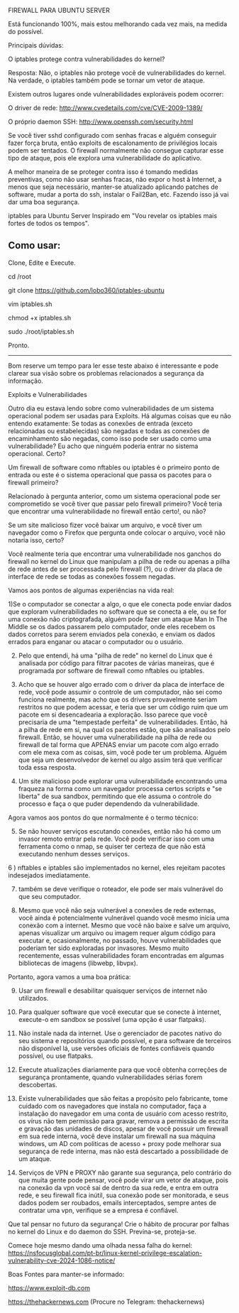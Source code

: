 FIREWALL PARA UBUNTU SERVER

Está funcionando 100%, mais estou melhorando cada vez mais, na medida do possível.

Principais dúvidas:

O iptables protege contra vulnerabilidades do kernel?

Resposta: Não, o iptables não protege você de vulnerabilidades do kernel. Na verdade, o iptables também pode se tornar um vetor de ataque.

Existem outros lugares onde vulnerabilidades exploráveis ​​podem ocorrer:

O driver de rede: http://www.cvedetails.com/cve/CVE-2009-1389/

O próprio daemon SSH: http://www.openssh.com/security.html

Se você tiver sshd configurado com senhas fracas e alguém conseguir fazer força bruta, então exploits de escalonamento de privilégios locais podem ser tentados. O firewall normalmente não consegue capturar esse tipo de ataque, pois ele explora uma vulnerabilidade do aplicativo.

A melhor maneira de se proteger contra isso é tomando medidas preventivas, como não usar senhas fracas, não expor o host à Internet, a menos que seja necessário, manter-se atualizado aplicando patches de software, mudar a porta do ssh, instalar o Fail2Ban, etc. Fazendo isso já vai dar uma boa segurança.

iptables para Ubuntu Server Inspirado em "Vou revelar os iptables mais fortes de todos os tempos".

Como usar:
----
Clone, Edite e Execute.

cd /root

git clone https://github.com/lobo360/iptables-ubuntu

vim iptables.sh

chmod +x iptables.sh

sudo ./root/iptables.sh

Pronto.


---


Bom reserve um tempo para ler esse teste abaixo é interessante e pode clarear sua visão sobre os problemas relacionados a segurança da informação.

Exploits e Vulnerabilidades

Outro dia eu estava lendo sobre como vulnerabilidades de um sistema operacional podem ser usadas para Exploits.
Há algumas coisas que eu não entendo exatamente:
Se todas as conexões de entrada (exceto relacionadas ou estabelecidas) são negadas e todas as conexões de encaminhamento são negadas, como isso pode ser usado como uma vulnerabilidade? Eu acho que ninguém poderia entrar no sistema operacional. Certo?

Um firewall de software como nftables ou iptables é o primeiro ponto de entrada ou este é o sistema operacional que passa os pacotes para o firewall primeiro?

Relacionado à pergunta anterior, como um sistema operacional pode ser comprometido se você tiver que passar pelo firewall primeiro? Você teria que encontrar uma vulnerabilidade no firewall então certo!, ou não?

Se um site malicioso fizer você baixar um arquivo, e você tiver um navegador como o Firefox que pergunta onde colocar o arquivo, você não notaria isso, certo?

Você realmente teria que encontrar uma vulnerabilidade nos ganchos do firewall no kernel do Linux que manipulam a pilha de rede ou apenas a pilha de rede antes de ser processada pelo firewall (?), ou o driver da placa de interface de rede se todas as conexões fossem negadas.

Vamos aos pontos de algumas experiências na vida real:

1)Se o computador se conectar a algo, o que ele conecta pode enviar dados que exploram vulnerabilidades no software que se conecta a ele, ou se for uma conexão não criptografada, alguém pode fazer um ataque Man In The Middle se os dados passarem pelo computador, onde eles recebem os dados corretos para serem enviados pela conexão, e enviam os dados errados para enganar ou atacar o computador ou o usuário.


2) Pelo que entendi, há uma "pilha de rede" no kernel do Linux que é analisada por código para filtrar pacotes de várias maneiras, que é programada por software de firewall como nftables ou iptables.

 
3) Acho que se houver algo errado com o driver da placa de interface de rede, você pode assumir o controle de um computador, não sei como funciona realmente, mas acho que os drivers provavelmente seriam restritos no que podem acessar, e teria que ser um código ruim que um pacote em si desencadearia a exploração. Isso parece que você precisaria de uma "tempestade perfeita" de vulnerabilidades. Então, há a pilha de rede em si, na qual os pacotes estão, que são analisados pelo firewall. Então, se houver uma vulnerabilidade na pilha de rede ou firewall de tal forma que APENAS enviar um pacote com algo errado com ele mexa com as coisas, sim, você pode ter um problema. Alguém que seja um desenvolvedor de kernel ou algo assim terá que verificar toda essa resposta.


4) Um site malicioso pode explorar uma vulnerabilidade encontrando uma fraqueza na forma como um navegador processa certos scripts e "se liberta" de sua sandbox, permitindo que ele assuma o controle do processo e faça o que puder dependendo da vulnerabilidade.


Agora vamos aos pontos do que normalmente é o termo técnico:

5) Se não houver serviços escutando conexões, então não há como um invasor remoto entrar pela rede. Você pode verificar isso com uma ferramenta como o nmap, se quiser ter certeza de que não está executando nenhum desses serviços.


6 ) nftables e iptables são implementados no kernel, eles rejeitam pacotes indesejados imediatamente.


7) também se deve verifique o roteador, ele pode ser mais vulnerável do que seu computador.


8) Mesmo que você não seja vulnerável a conexões de rede externas, você ainda é potencialmente vulnerável quando você mesmo inicia uma conexão com a internet. Mesmo que você não baixe e salve um arquivo, apenas visualizar um arquivo ou imagem requer algum código para executar e, ocasionalmente, no passado, houve vulnerabilidades que poderiam ter sido exploradas por invasores. Mesmo muito recentemente, essas vulnerabilidades foram encontradas em algumas bibliotecas de imagens (libwebp, libvpx).


Portanto, agora vamos a uma boa prática:

9) Usar um firewall e desabilitar quaisquer serviços de internet não utilizados.


10) Para qualquer software que você executar que se conecte à internet, execute-o em sandbox se possível (uma opção é usar flatpaks).


11) Não instale nada da internet. Use o gerenciador de pacotes nativo do seu sistema e repositórios quando possível, e para software de terceiros não disponível lá, use versões oficiais de fontes confiáveis quando possível, ou use flatpaks.


12) Execute atualizações diariamente para que você obtenha correções de segurança prontamente, quando vulnerabilidades sérias forem descobertas. 


13) Existe vulnerabilidades que são feitas a propósito pelo fabricante, tome cuidado com os navegadores que instala no computador, faça a instalação do navegador em uma conta de usuário com acesso restrito, os vírus não tem permissão para gravar, remova a permissão de escrita e gravação das unidades de discos, apesar de você possuir um firewall em sua rede interna, você deve instalar um firewall na sua máquina windows, um AD com politicas de acesso + proxy pode melhorar sua segurança de rede interna, mas não está descartado a possibilidade de um ataque.


14) Serviços de VPN e PROXY não garante sua segurança, pelo contrário do que muita gente pode pensar, você pode virar um vetor de ataque, pois na conexão da vpn você sai de dentro da sua rede, e entra em outra rede, e seu firewall fica inútil, sua conexão pode ser monitorada, e seus dados podem ser roubados, emails interceptados, sempre antes de contratar uma vpn, verifique se a empresa é confiável.


Que tal pensar no futuro da segurança! Crie o hábito de procurar por falhas no kernel do Linux e do daemon do SSH. Previna-se, proteja-se.


Comece hoje mesmo dando uma olhada nessa falha do kernel:
https://nsfocusglobal.com/pt-br/linux-kernel-privilege-escalation-vulnerability-cve-2024-1086-notice/


Boas Fontes para manter-se informado:


https://www.exploit-db.com

https://thehackernews.com (Procure no Telegram: thehackernews)



